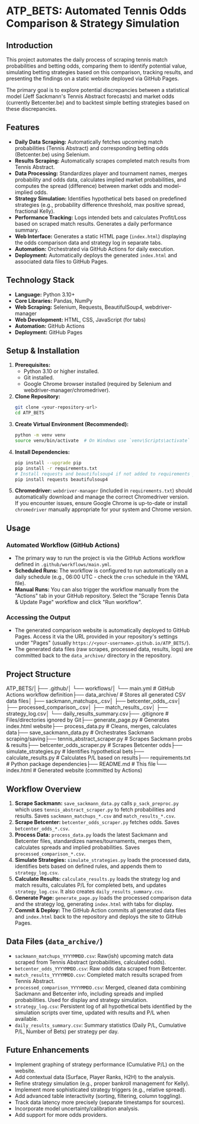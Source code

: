 # ATP_BETS: Automated Tennis Odds Comparison & Strategy Simulation

## Introduction

This project automates the daily process of scraping tennis match probabilities and betting odds, comparing them to identify potential value, simulating betting strategies based on this comparison, tracking results, and presenting the findings on a static website deployed via GitHub Pages.

The primary goal is to explore potential discrepancies between a statistical model (Jeff Sackmann's Tennis Abstract forecasts) and market odds (currently Betcenter.be) and to backtest simple betting strategies based on these discrepancies.

## Features

* **Daily Data Scraping:** Automatically fetches upcoming match probabilities (Tennis Abstract) and corresponding betting odds (Betcenter.be) using Selenium.
* **Results Scraping:** Automatically scrapes completed match results from Tennis Abstract.
* **Data Processing:** Standardizes player and tournament names, merges probability and odds data, calculates implied market probabilities, and computes the spread (difference) between market odds and model-implied odds.
* **Strategy Simulation:** Identifies hypothetical bets based on predefined strategies (e.g., probability difference threshold, max positive spread, fractional Kelly).
* **Performance Tracking:** Logs intended bets and calculates Profit/Loss based on scraped match results. Generates a daily performance summary.
* **Web Interface:** Generates a static HTML page (`index.html`) displaying the odds comparison data and strategy log in separate tabs.
* **Automation:** Orchestrated via GitHub Actions for daily execution.
* **Deployment:** Automatically deploys the generated `index.html` and associated data files to GitHub Pages.

## Technology Stack

* **Language:** Python 3.10+
* **Core Libraries:** Pandas, NumPy
* **Web Scraping:** Selenium, Requests, BeautifulSoup4, webdriver-manager
* **Web Development:** HTML, CSS, JavaScript (for tabs)
* **Automation:** GitHub Actions
* **Deployment:** GitHub Pages

## Setup & Installation

1.  **Prerequisites:**
    * Python 3.10 or higher installed.
    * Git installed.
    * Google Chrome browser installed (required by Selenium and webdriver-manager/chromedriver).
2.  **Clone Repository:**
    ```bash
    git clone <your-repository-url>
    cd ATP_BETS
    ```
3.  **Create Virtual Environment (Recommended):**
    ```bash
    python -m venv venv
    source venv/bin/activate  # On Windows use `venv\Scripts\activate`
    ```
4.  **Install Dependencies:**
    ```bash
    pip install --upgrade pip
    pip install -r requirements.txt
    # Install requests and beautifulsoup4 if not added to requirements yet
    pip install requests beautifulsoup4
    ```
5.  **Chromedriver:** `webdriver-manager` (included in `requirements.txt`) should automatically download and manage the correct Chromedriver version. If you encounter issues, ensure Google Chrome is up-to-date or install `chromedriver` manually appropriate for your system and Chrome version.

## Usage

### Automated Workflow (GitHub Actions)

* The primary way to run the project is via the GitHub Actions workflow defined in `.github/workflows/main.yml`.
* **Scheduled Runs:** The workflow is configured to run automatically on a daily schedule (e.g., 06:00 UTC - check the `cron` schedule in the YAML file).
* **Manual Runs:** You can also trigger the workflow manually from the "Actions" tab in your GitHub repository. Select the "Scrape Tennis Data & Update Page" workflow and click "Run workflow".

### Accessing the Output

* The generated comparison website is automatically deployed to GitHub Pages. Access it via the URL provided in your repository's settings under "Pages" (usually `https://<your-username>.github.io/ATP_BETS/`).
* The generated data files (raw scrapes, processed data, results, logs) are committed back to the `data_archive/` directory in the repository.

## Project Structure

ATP_BETS/│├── .github/│   └── workflows/│       └── main.yml           # GitHub Actions workflow definition├── data_archive/              # Stores all generated CSV data files│   ├── sackmann_matchups_.csv│   ├── betcenter_odds_.csv│   ├── processed_comparison_.csv│   ├── match_results_.csv│   ├── strategy_log.csv│   └── daily_results_summary.csv├── .gitignore                 # Files/directories ignored by Git├── generate_page.py           # Generates index.html website├── process_data.py            # Cleans, merges, calculates data├── save_sackmann_data.py      # Orchestrates Sackmann scraping/saving├── tennis_abstract_scraper.py # Scrapes Sackmann probs & results├── betcenter_odds_scraper.py  # Scrapes Betcenter odds├── simulate_strategies.py     # Identifies hypothetical bets├── calculate_results.py       # Calculates P/L based on results├── requirements.txt           # Python package dependencies├── README.md                  # This file└── index.html                 # Generated website (committed by Actions)
## Workflow Overview

1.  **Scrape Sackmann:** `save_sackmann_data.py` calls `p_sack_preproc.py` which uses `tennis_abstract_scraper.py` to fetch probabilities and results. Saves `sackmann_matchups_*.csv` and `match_results_*.csv`.
2.  **Scrape Betcenter:** `betcenter_odds_scraper.py` fetches odds. Saves `betcenter_odds_*.csv`.
3.  **Process Data:** `process_data.py` loads the latest Sackmann and Betcenter files, standardizes names/tournaments, merges them, calculates spreads and implied probabilities. Saves `processed_comparison_*.csv`.
4.  **Simulate Strategies:** `simulate_strategies.py` loads the processed data, identifies bets based on defined rules, and appends them to `strategy_log.csv`.
5.  **Calculate Results:** `calculate_results.py` loads the strategy log and match results, calculates P/L for completed bets, and updates `strategy_log.csv`. It also creates `daily_results_summary.csv`.
6.  **Generate Page:** `generate_page.py` loads the processed comparison data and the strategy log, generating `index.html` with tabs for display.
7.  **Commit & Deploy:** The GitHub Action commits all generated data files and `index.html` back to the repository and deploys the site to GitHub Pages.

## Data Files (`data_archive/`)

* `sackmann_matchups_YYYYMMDD.csv`: Raw(ish) upcoming match data scraped from Tennis Abstract (probabilities, calculated odds).
* `betcenter_odds_YYYYMMDD.csv`: Raw odds data scraped from Betcenter.
* `match_results_YYYYMMDD.csv`: Completed match results scraped from Tennis Abstract.
* `processed_comparison_YYYYMMDD.csv`: Merged, cleaned data combining Sackmann and Betcenter info, including spreads and implied probabilities. Used for display and strategy simulation.
* `strategy_log.csv`: Persistent log of all hypothetical bets identified by the simulation scripts over time, updated with results and P/L when available.
* `daily_results_summary.csv`: Summary statistics (Daily P/L, Cumulative P/L, Number of Bets) per strategy per day.

## Future Enhancements

* Implement graphing of strategy performance (Cumulative P/L) on the website.
* Add contextual data (Surface, Player Ranks, H2H) to the analysis.
* Refine strategy simulation (e.g., proper bankroll management for Kelly).
* Implement more sophisticated strategy triggers (e.g., relative spread).
* Add advanced table interactivity (sorting, filtering, column toggling).
* Track data latency more precisely (separate timestamps for sources).
* Incorporate model uncertainty/calibration analysis.
* Add support for more odds providers.

